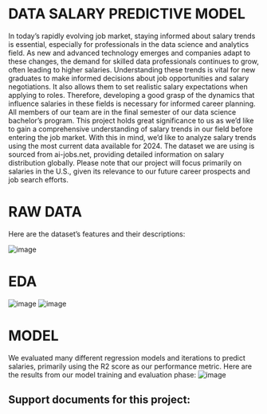 # DATA SALARY PREDICTIVE MODEL

In today’s rapidly evolving job market, staying informed about salary trends is essential, especially for professionals in the data science and analytics field. As new and advanced technology emerges and companies adapt to these changes, the demand for skilled data professionals continues to grow, often leading to higher salaries. Understanding these trends is vital for new graduates to make informed decisions about job opportunities and salary negotiations. It also allows them to set realistic salary expectations when applying to roles. Therefore, developing a good grasp of the dynamics that influence salaries in these fields is necessary for informed career planning. 
All members of our team are in the final semester of our data science bachelor’s program. This project holds great significance to us as we’d like to gain a comprehensive understanding of salary trends in our field before entering the job market. With this in mind, we’d like to analyze salary trends using the most current data available for 2024. The dataset we are using is sourced from ai-jobs.net, providing detailed information on salary distribution globally. Please note that our project will focus primarily on salaries in the U.S., given its relevance to our future career prospects and job search efforts.

# RAW DATA
Here are the dataset’s features and their descriptions:

![image](https://github.com/sergenane/Portfolio/assets/171219995/3947e910-5aa6-4d8b-bf78-a7671ec4d118)




# EDA
![image](https://github.com/sergenane/Portfolio/assets/171219995/e54cc7fe-0d8a-4ff3-b94c-427a34aaf5ec) ![image](https://github.com/sergenane/Portfolio/assets/171219995/bc1404e6-b9c5-4402-aadb-a6268ccfc99a)


# MODEL
We evaluated many different regression models and iterations to predict salaries, primarily using the R2 score as our performance metric.  Here are the results from our model training and evaluation phase:
![image](https://github.com/sergenane/Portfolio/assets/171219995/37339c8f-f32a-413d-8aed-a58ac1d416d5)


## Support documents for this project:




